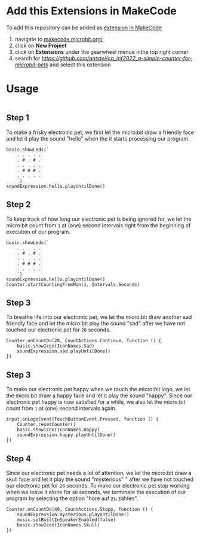 # Add this Extensions in MakeCode

To add this repository can be added as [extension in MakeCode](https://makecode.com/extensions)

1. navigate to [makecode.microbit.org/](https://makecode.microbit.org/)
2. click on **New Project**
3. click on **Extensions** under the gearwheel menue inthe top right corner
4. search for *https://github.com/antstei/ca_inf2022_a-simple-counter-for-microbit-pets* and select this extension

# Usage
```template
```

## Step 1
To make a frisky electronic pet, we first let the micro:bit draw a friendly face and let it play the sound "hello" when the it starts processing our program.
```blocks
basic.showLeds(`
    . . . . .
    . # . # .
    . . . . .
    . # # # .
    . . . . .
    `)
soundExpression.hello.playUntilDone()
```

## Step 2
To keep track of how long our electronic pet is being ignored for, we let the micro:bit count from `1` at (one) second intervals right from the beginning of execution of our program.

```blocks
basic.showLeds(`
    . . . . .
    . # . # .
    . . . . .
    . # # # .
    . . . . .
    `)
soundExpression.hello.playUntilDone()
Counter.startCountingFromMin(1, Intervals.Seconds)
```

##  Step 3
To breathe life into our electronic pet, we let the micro:bit draw another sad friendly face and let the micro:bit play the sound "sad" after we have not touched our electronic pet for `20` seconds.

```block
Counter.onCountDo(20, CountActions.Continue, function () {
    basic.showIcon(IconNames.Sad)
    soundExpression.sad.playUntilDone()
})
```

##  Step 3
To make our electronic pet happy when we touch the micro:bit logo, we let the micro:bit draw a happy face and let it play the sound "happy". Since our electronic pet happy is now satisfied for a while, we also let the micro:bit count from `1` at (one) second intervals again.

```block
input.onLogoEvent(TouchButtonEvent.Pressed, function () {
    Counter.resetCounter()
    basic.showIcon(IconNames.Happy)
    soundExpression.happy.playUntilDone()
})
```

##  Step 4
Since our electronic pet needs a lot of attention, we let the micro:bit draw a skull face and let it play the sound "mysterious" " after we have not touched our electronic pet for `20` seconds. To make our electronic pet stop working when we leave it alone for `40` seconds, we terminate the execution of our program by selecting the option "höre auf zu zählen". 

```block
Counter.onCountDo(40, CountActions.Stopp, function () {
    soundExpression.mysterious.playUntilDone()
    music.setBuiltInSpeakerEnabled(false)
    basic.showIcon(IconNames.Skull)
})
```

<script src="https://makecode.com/gh-pages-embed.js"></script><script>makeCodeRender("{{ site.makecode.home_url }}", "{{ site.github.owner_name }}/{{ site.github.repository_name }}");</script>
